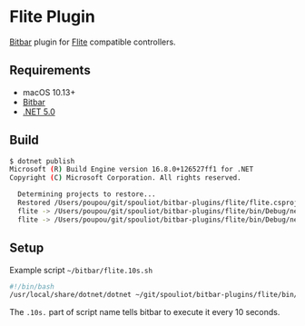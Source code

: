 # Flite Plugin

[Bitbar](https://github.com/matryer/bitbar) plugin for [Flite](https://www.flitesense.com/) compatible controllers.

## Requirements

* macOS 10.13+
* [Bitbar](https://github.com/matryer/bitbar)
* [.NET 5.0](https://dotnet.microsoft.com/download/dotnet/5.0)

## Build

```bash
$ dotnet publish
Microsoft (R) Build Engine version 16.8.0+126527ff1 for .NET
Copyright (C) Microsoft Corporation. All rights reserved.

  Determining projects to restore...
  Restored /Users/poupou/git/spouliot/bitbar-plugins/flite/flite.csproj (in 194 ms).
  flite -> /Users/poupou/git/spouliot/bitbar-plugins/flite/bin/Debug/net5.0/flite.dll
  flite -> /Users/poupou/git/spouliot/bitbar-plugins/flite/bin/Debug/net5.0/publish/
```

## Setup

Example script `~/bitbar/flite.10s.sh`

```bash
#!/bin/bash
/usr/local/share/dotnet/dotnet ~/git/spouliot/bitbar-plugins/flite/bin/Debug/net5.0/publish/flite.dll ~/git/spouliot/bitbar-plugins/flite/flite.ini
```

The `.10s.` part of script name tells bitbar to execute it every 10 seconds.
